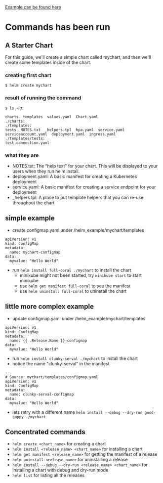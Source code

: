 [Example can be found here](https://helm.sh/docs/chart_template_guide/getting_started/)
# Commands has been run
## A Starter Chart
For this guide, we'll create a simple chart called mychart, and then we'll create some templates inside of the chart.
### creating first chart
```
$ helm create mychart
```
### result of running the command
```
$ ls -Rt

charts  templates  values.yaml  Chart.yaml
./charts:
./templates:
tests  NOTES.txt  _helpers.tpl  hpa.yaml  service.yaml  serviceaccount.yaml  deployment.yaml  ingress.yaml
./templates/tests:
test-connection.yaml
```
### what they are
- NOTES.txt: The "help text" for your chart. This will be displayed to your users when they run helm install.
- deployment.yaml: A basic manifest for creating a Kubernetes deployment
- service.yaml: A basic manifest for creating a service endpoint for your deployment
- _helpers.tpl: A place to put template helpers that you can re-use throughout the chart

## simple example
- create configmap.yaml under /helm_example/mychart/templates
```
apiVersion: v1
kind: ConfigMap
metadata:
  name: mychart-configmap
data:
  myvalue: "Hello World"
```
- run ```helm install full-coral ./mychart``` to install the chart
  - minikube might not been started, try ```minikube start``` to start minikube
  - use ```helm get manifest full-coral``` to see the manifest
  - use ```helm uninstall full-coral``` to uninstall the chart

## little more complex example
- update configmap.yaml under /helm_example/mychart/templates
```
apiVersion: v1
kind: ConfigMap
metadata:
  name: {{ .Release.Name }}-configmap
data:
  myvalue: "Hello World"
```
- run ```helm install clunky-serval ./mychart``` to install the chart
- notice the name "clunky-serval" in the manifest
```
---
# Source: mychart/templates/configmap.yaml
apiVersion: v1
kind: ConfigMap
metadata:
  name: clunky-serval-configmap
data:
  myvalue: "Hello World"
```
- lets retry with a different name ```helm install --debug --dry-run good-guppy ./mychart```


## Concentrated commands
- ```helm create <chart_name>``` for creating a chart
- ```helm install <release_name> <chart_name>``` for installing a chart
- ```helm get manifest <release_name>``` for getting the manifest of a release
- ```helm uninstall <release_name>``` for uninstalling a release
- ```helm install --debug --dry-run <release_name> <chart_name>``` for installing a chart with debug and dry-run mode
- ```helm list``` for listing all the releases

